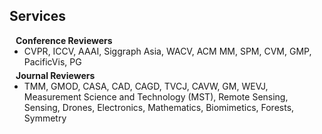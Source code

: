 ## Services

<h4 style="margin:0 10px 0;">Conference Reviewers</h4>

<ul style="margin:0 0 5px;">
  <li>CVPR, ICCV, AAAI, Siggraph Asia, WACV, ACM MM, SPM, CVM, GMP, PacificVis, PG</li>
</ul>

<h4 style="margin:0 10px 0;">Journal Reviewers</h4>
<ul style="margin:0 0 20px;">
  <li>TMM, GMOD, CASA, CAD, CAGD, TVCJ, CAVW, GM, WEVJ, Measurement Science and Technology (MST), Remote Sensing, Sensing, Drones, Electronics, Mathematics, Biomimetics, Forests, Symmetry</li>
</ul>